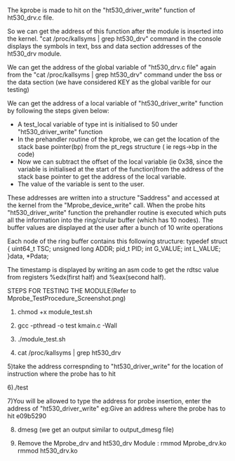 The kprobe is made to hit on the "ht530_driver_write" function of ht530_drv.c file.

So we can get the address of this function after the module is inserted into the kernel. 
	"cat /proc/kallsyms | grep ht530_drv" command in the console displays the symbols in text, bss and data section addresses of the ht530_drv module.

We can get the address of the global variable of "ht530_drv.c file" again from the "cat /proc/kallsyms | grep ht530_drv" command 
under the bss or the data section (we have considered KEY as the global varible for our testing)

We can get the address of a local variable of "ht530_driver_write" function by following the steps given below:
- A test_local variable of type int is initialised to 50 under "ht530_driver_write" function
- In the prehandler routine of the kprobe, we can get the location of the stack base pointer(bp) from the pt_regs structure ( ie regs->bp in the code)
- Now we can subtract the offset of the local variable (ie 0x38, since the variable is initialised at the start of the function)from the address of the stack base pointer to get the address of the local variable.
- The value of the variable is sent to the user.

These addresses are written into a structure "Saddress" and accessed at the kernel from the "Mprobe_device_write" call. When the probe hits "ht530_driver_write" function 
the prehandler routine is executed which puts all the information into the ring/cirular buffer (which has 10 nodes). The buffer values are displayed at the user after a bunch of 10 write operations

Each node of the ring buffer contains this following structure:
typedef struct {
        uint64_t TSC;
        unsigned long  ADDR;
        pid_t PID;
        int G_VALUE;
        int L_VALUE;
}data, *Pdata;

The timestamp is displayed by writing an asm code to get the rdtsc value from registers %edx(first half) and %eax(second half).


STEPS FOR TESTING THE MODULE(Refer to Mprobe_TestProcedure_Screenshot.png)

1) chmod +x module_test.sh

2) gcc -pthread -o test kmain.c -Wall

3) ./module_test.sh

4) cat /proc/kallsyms | grep ht530_drv

5)take the address correspnding to "ht530_driver_write" for the location of instruction where the probe has to hit

6)./test

7)You will be allowed to type the address for probe insertion, enter the address of "ht530_driver_write"
	eg:Give an address where the probe has to hit
	   e09b5290

8) dmesg (we get an output similar to output_dmesg file)

9) Remove the Mprobe_drv and ht530_drv Module : rmmod Mprobe_drv.ko
				         rmmod ht530_drv.ko

	
	
